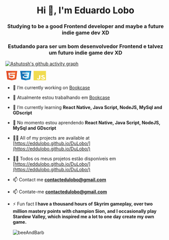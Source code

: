 
<h1 align="center">Hi 👋, I'm Eduardo Lobo</h1>
<h3 align="center">Studying to be a good Frontend developer and maybe a future indie game dev XD</h3>
<h3 align="center">Estudando para ser um bom desenvolvedor Frontend e talvez um futuro indie game dev XD</h3>

[![Ashutosh's github activity graph](https://github-readme-activity-graph.cyclic.app/graph?username=EdduLobo&bg_color=000000&color=cb6cfe&line=a600ff&point=ffffff&area=true&hide_border=true)](https://github.com/ashutosh00710/github-readme-activity-graph)



<img align="center" alt="HTML" height="30" width="40" src="https://raw.githubusercontent.com/devicons/devicon/master/icons/html5/html5-original.svg"> <img align="center" alt="CSS" height="30" width="40" src="https://raw.githubusercontent.com/devicons/devicon/master/icons/css3/css3-original.svg"> <img align="center" alt="Js" height="30" width="40" src="https://raw.githubusercontent.com/devicons/devicon/master/icons/javascript/javascript-plain.svg">

- 🔭 I’m currently working on [Bookcase](https://github.com/ICEI-PUC-Minas-PMV-ADS/pmv-ads-2023-1-e3-proj-mov-t7-bookcase.git)
- 🔭 Atualmente estou trabalhando em [Bookcase](https://github.com/ICEI-PUC-Minas-PMV-ADS/pmv-ads-2023-1-e3-proj-mov-t7-bookcase.git)

- 🌱 I’m currently learning **React Native, Java Script, NodeJS, MySql and GDscript**
- 🌱 No momento estou aprendendo **React Native, Java Script, NodeJS, MySql and GDscript**

- 👨‍💻 All of my projects are available at [https://eddulobo.github.io/DuLobo/](https://eddulobo.github.io/DuLobo/)
- 👨‍💻 Todos os meus projetos estão disponíveis em [https://eddulobo.github.io/DuLobo/](https://eddulobo.github.io/DuLobo/)

- 📫 Contact me **contactedulobo@gmail.com**
- 📫 Contate-me **contactedulobo@gmail.com**

- ⚡ Fun fact **I have a thousand hours of Skyrim gameplay, over two million mastery points with champion Sion, and I occasionally play Stardew Valley, which inspired me a lot to one day create my own game.**
 
 
 

  
  <img align="center" alt="beeAndBarb" src="https://steamuserimages-a.akamaihd.net/ugc/1905613155022033652/C3229F608986B2C27849E8C0FE5EC0E41B5DC773/?imw=5000&imh=5000&ima=fit&impolicy=Letterbox&imcolor=%23000000&letterbox=false">
</div>
  

 




  





